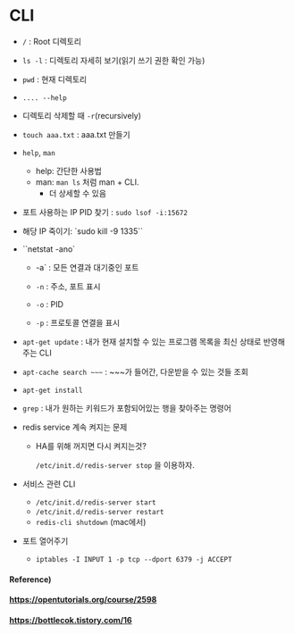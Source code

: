 # CLI

* `/` : Root 디렉토리
* `ls -l` : 디렉토리 자세히 보기(읽기 쓰기 권한 확인 가능)
* `pwd` : 현재 디렉토리
* `.... --help` 
* 디렉토리 삭제할 때 `-r`(recursively)
* `touch aaa.txt` : aaa.txt 만들기



* `help`, `man`
  * help: 간단한 사용법
  * man: `man ls` 처럼 man + CLI.
    * 더 상세할 수 있음



* 포트 사용하는 IP PID 찾기 : `sudo lsof -i:15672`
* 해당 IP 죽이기: `sudo kill -9 1335``
* ``netstat -ano`
  * -a` : 모든 연결과 대기중인 포트

  * `-n` : 주소, 포트 표시
  * `-o` : PID
  * `-p` : 프로토콜 연결을 표시



* `apt-get update` : 내가 현재 설치할 수 있는 프로그램 목록을 최신 상태로 반영해주는 CLI
* `apt-cache search ~~~` : ~~~가 들어간, 다운받을 수 있는 것들 조회
* `apt-get install`



* `grep` : 내가 원하는 키워드가 포함되어있는 행을 찾아주는 명령어



* redis service 계속 켜지는 문제

  * HA를 위해 꺼지면 다시 켜지는것?

    `/etc/init.d/redis-server stop` 을 이용하자.



* 서비스 관련 CLI
  * `/etc/init.d/redis-server start`
  * `/etc/init.d/redis-server restart`
  * `redis-cli shutdown` (mac에서)



* 포트 열어주기
  * `iptables -I INPUT 1 -p tcp --dport 6379 -j ACCEPT`





#### Reference)

#### https://opentutorials.org/course/2598

#### https://bottlecok.tistory.com/16